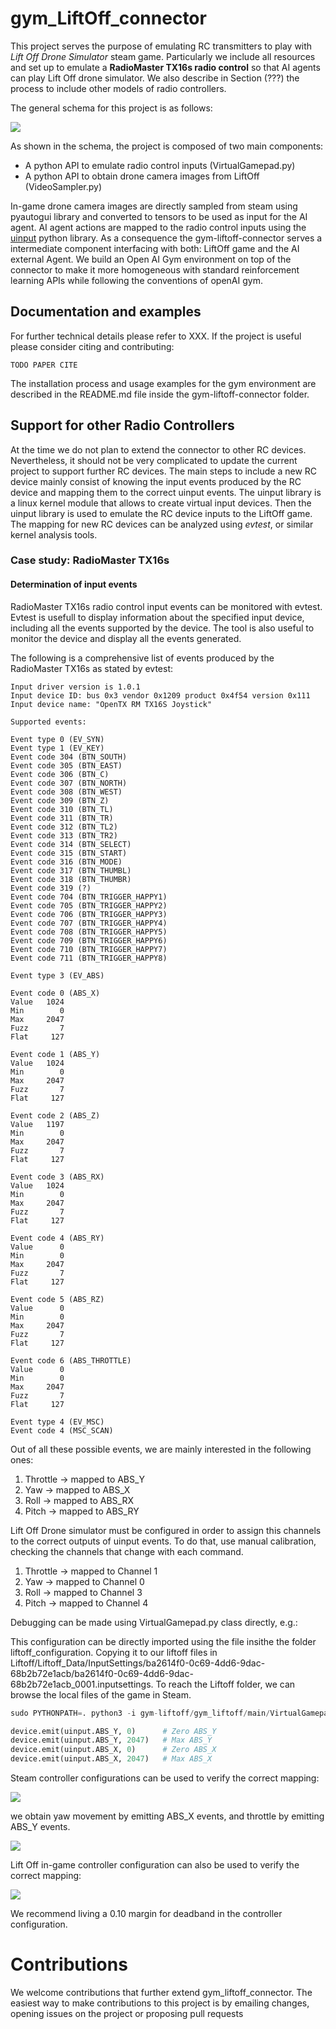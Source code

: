 # gym_LiftOff_connector

This project serves the purpose of emulating RC transmitters to play with <i>Lift Off Drone Simulator</i> steam game.
Particularly we include all resources and set up to emulate a <b>RadioMaster TX16s radio control</b> so that AI agents can play Lift Off drone simulator.
We also describe in Section (???) the process to include other models of radio controllers.

The general schema for this project is as follows:

<img src="media/connector_schema.png" />

As shown in the schema, the project is composed of two main components:
- A python API to emulate radio control inputs (VirtualGamepad.py)
- A python API to obtain drone camera images from LiftOff (VideoSampler.py)

In-game drone camera images are directly sampled from steam using pyautogui library and converted to tensors
to be used as input for the AI agent. AI agent actions are mapped to the radio control inputs using the [uinput](https://pypi.org/project/python-uinput/#files) python library.
As a consequence the gym-liftoff-connector serves a intermediate component interfacing with both: LiftOff game and the AI external Agent.
We build an Open AI Gym environment on top of the connector to make it more homogeneous with standard reinforcement learning APIs while following the conventions of openAI gym.


## Documentation and examples

For further technical details please refer to XXX. If the project is useful please consider citing and contributing:

```
TODO PAPER CITE
```

The installation process and usage examples for the gym environment are described in the README.md file inside the gym-liftoff-connector folder.


## Support for other Radio Controllers

At the time we do not plan to extend the connector to other RC devices.
Nevertheless, it should not be very complicated to update the current project to support further RC devices.
The main steps to include a new RC device mainly consist of knowing the input events produced by the RC device and mapping them to the correct uinput events.
The uinput library is a linux kernel module that allows to create virtual input devices. 
Then the uinput library is used to emulate the RC device inputs to the LiftOff game.
The mapping for new RC devices can be analyzed using <i>evtest</i>, or similar kernel analysis tools.

### Case study: RadioMaster TX16s

#### Determination of input events

RadioMaster TX16s radio control input events can be monitored with evtest.
Evtest is usefull to display information about the specified input device, including all the events supported by the device.
The tool is also useful to monitor the device and display all the events generated.

The following is a comprehensive list of events produced by the RadioMaster TX16s as stated by evtest:

```
Input driver version is 1.0.1
Input device ID: bus 0x3 vendor 0x1209 product 0x4f54 version 0x111
Input device name: "OpenTX RM TX16S Joystick"

Supported events:

Event type 0 (EV_SYN)
Event type 1 (EV_KEY)
Event code 304 (BTN_SOUTH)
Event code 305 (BTN_EAST)
Event code 306 (BTN_C)
Event code 307 (BTN_NORTH)
Event code 308 (BTN_WEST)
Event code 309 (BTN_Z)
Event code 310 (BTN_TL)
Event code 311 (BTN_TR)
Event code 312 (BTN_TL2)
Event code 313 (BTN_TR2)
Event code 314 (BTN_SELECT)
Event code 315 (BTN_START)
Event code 316 (BTN_MODE)
Event code 317 (BTN_THUMBL)
Event code 318 (BTN_THUMBR)
Event code 319 (?)
Event code 704 (BTN_TRIGGER_HAPPY1)
Event code 705 (BTN_TRIGGER_HAPPY2)
Event code 706 (BTN_TRIGGER_HAPPY3)
Event code 707 (BTN_TRIGGER_HAPPY4)
Event code 708 (BTN_TRIGGER_HAPPY5)
Event code 709 (BTN_TRIGGER_HAPPY6)
Event code 710 (BTN_TRIGGER_HAPPY7)
Event code 711 (BTN_TRIGGER_HAPPY8)

Event type 3 (EV_ABS)

Event code 0 (ABS_X)
Value   1024
Min        0
Max     2047
Fuzz       7
Flat     127

Event code 1 (ABS_Y)
Value   1024
Min        0
Max     2047
Fuzz       7
Flat     127

Event code 2 (ABS_Z)
Value   1197
Min        0
Max     2047
Fuzz       7
Flat     127

Event code 3 (ABS_RX)
Value   1024
Min        0
Max     2047
Fuzz       7
Flat     127

Event code 4 (ABS_RY)
Value      0
Min        0
Max     2047
Fuzz       7
Flat     127

Event code 5 (ABS_RZ)
Value      0
Min        0
Max     2047
Fuzz       7
Flat     127

Event code 6 (ABS_THROTTLE)
Value      0
Min        0
Max     2047
Fuzz       7
Flat     127

Event type 4 (EV_MSC)
Event code 4 (MSC_SCAN)
```

Out of all these possible events, we are mainly interested in the following ones:
1) Throttle     -> mapped to  ABS_Y
2) Yaw          -> mapped to  ABS_X
3) Roll         -> mapped to  ABS_RX
4) Pitch        -> mapped to  ABS_RY   

Lift Off Drone simulator must be configured in order to assign this channels to the correct outputs of uinput events.
To do that, use manual calibration, checking the channels that change with each command.
1) Throttle     -> mapped to  Channel 1
2) Yaw          -> mapped to  Channel 0
3) Roll         -> mapped to  Channel 3
4) Pitch        -> mapped to  Channel 4

Debugging can be made using VirtualGamepad.py class directly, e.g.:

This configuration can be directly imported using the file insithe the folder liftoff_configuration. Copying it to our liftoff files in Liftoff/Liftoff_Data/InputSettings/ba2614f0-0c69-4dd6-9dac-68b2b72e1acb/ba2614f0-0c69-4dd6-9dac-68b2b72e1acb_0001.inputsettings. To reach the Liftoff folder, we can browse the local files of the game in Steam.
```python
sudo PYTHONPATH=. python3 -i gym-liftoff/gym_liftoff/main/VirtualGamepad.py

device.emit(uinput.ABS_Y, 0)      # Zero ABS_Y
device.emit(uinput.ABS_Y, 2047)   # Max ABS_Y
device.emit(uinput.ABS_X, 0)      # Zero ABS_X
device.emit(uinput.ABS_X, 2047)   # Max ABS_X
```

Steam controller configurations can be used to verify the correct mapping:

<img src="media/steam_controller_conf_1.png" />

we obtain yaw movement by emitting ABS_X events, and throttle by emitting ABS_Y events.

<img src="media/steam_controller_conf_2_EMIT_ABS_X.png" />

Lift Off in-game controller configuration can also be used to verify the correct mapping:

<img src="media/LiftOff_controller_fine_tunning.png" />

We recommend living a 0.10 margin for deadband in the controller configuration.

# Contributions

We welcome contributions that further extend gym_liftoff_connector. 
The easiest way to make contributions to this project is by emailing changes, opening issues on the project or proposing pull requests

